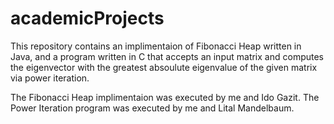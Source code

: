 # academicProjects
This repository contains an implimentaion of Fibonacci Heap written in Java, and a program written in C that accepts an input matrix and computes the eigenvector with the greatest absoulute eigenvalue of the given matrix via power iteration.

The Fibonacci Heap implimentaion was executed by me and Ido Gazit.
The Power Iteration program was executed by me and Lital Mandelbaum.
